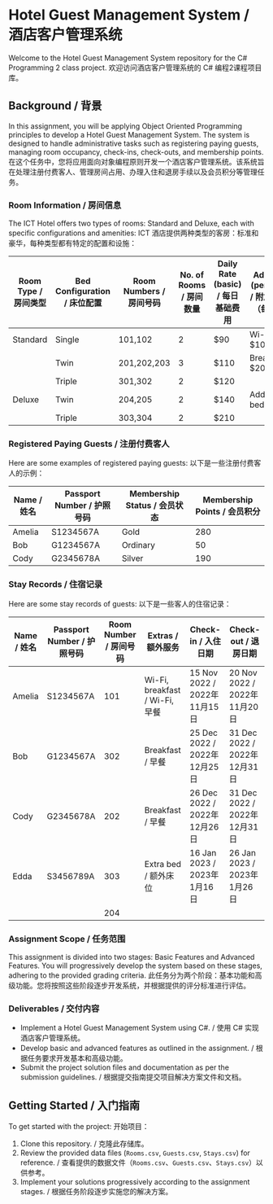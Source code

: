 # Hotel Guest Management System / 酒店客户管理系统

Welcome to the Hotel Guest Management System repository for the C# Programming 2 class project.
欢迎访问酒店客户管理系统的 C# 编程2课程项目库。

## Background / 背景

In this assignment, you will be applying Object Oriented Programming principles to develop a Hotel Guest Management System. The system is designed to handle administrative tasks such as registering paying guests, managing room occupancy, check-ins, check-outs, and membership points.
在这个任务中，您将应用面向对象编程原则开发一个酒店客户管理系统。该系统旨在处理注册付费客人、管理房间占用、办理入住和退房手续以及会员积分等管理任务。

### Room Information / 房间信息

The ICT Hotel offers two types of rooms: Standard and Deluxe, each with specific configurations and amenities:
ICT 酒店提供两种类型的客房：标准和豪华，每种类型都有特定的配置和设施：

| Room Type / 房间类型 | Bed Configuration / 床位配置 | Room Numbers / 房间号码 | No. of Rooms / 房间数量 | Daily Rate (basic) / 每日基础费用 | Add-on (per day) / 附加费用（每天）        |
|---------------------|-----------------------------|------------------------|------------------------|--------------------------------|---------------------------------------|
| Standard            | Single                      | 101,102                | 2                      | $90                            | Wi-Fi: $10                         |
|                     | Twin                        | 201,202,203            | 3                      | $110                           | Breakfast: $20/room                |
|                     | Triple                      | 301,302                | 2                      | $120                           |                                    |
| Deluxe              | Twin                        | 204,205                | 2                      | $140                           | Additional bed: $25                |
|                     | Triple                      | 303,304                | 2                      | $210                           |                                    |

### Registered Paying Guests / 注册付费客人

Here are some examples of registered paying guests:
以下是一些注册付费客人的示例：

| Name / 姓名   | Passport Number / 护照号码 | Membership Status / 会员状态 | Membership Points / 会员积分 |
|--------------|---------------------------|-----------------------------|-----------------------------|
| Amelia       | S1234567A                 | Gold                        | 280                         |
| Bob          | G1234567A                 | Ordinary                    | 50                          |
| Cody         | G2345678A                 | Silver                      | 190                         |

### Stay Records / 住宿记录

Here are some stay records of guests:
以下是一些客人的住宿记录：

| Name / 姓名   | Passport Number / 护照号码 | Room Number / 房间号码 | Extras / 额外服务         | Check-in / 入住日期   | Check-out / 退房日期  |
|--------------|---------------------------|------------------------|---------------------------|-----------------------|-----------------------|
| Amelia       | S1234567A                 | 101                    | Wi-Fi, breakfast / Wi-Fi, 早餐 | 15 Nov 2022 / 2022年11月15日| 20 Nov 2022 / 2022年11月20日|
| Bob          | G1234567A                 | 302                    | Breakfast / 早餐          | 25 Dec 2022 / 2022年12月25日| 31 Dec 2022 / 2022年12月31日|
| Cody         | G2345678A                 | 202                    | Breakfast / 早餐          | 26 Dec 2022 / 2022年12月26日| 31 Dec 2022 / 2022年12月31日|
| Edda         | S3456789A                 | 303                    | Extra bed / 额外床位       | 16 Jan 2023 / 2023年1月16日 | 26 Jan 2023 / 2023年1月26日 |
|              |                           | 204                    |                         |                       |                       |

### Assignment Scope / 任务范围

This assignment is divided into two stages: Basic Features and Advanced Features. You will progressively develop the system based on these stages, adhering to the provided grading criteria.
此任务分为两个阶段：基本功能和高级功能。您将按照这些阶段逐步开发系统，并根据提供的评分标准进行评估。

### Deliverables / 交付内容

- Implement a Hotel Guest Management System using C#. / 使用 C# 实现酒店客户管理系统。
- Develop basic and advanced features as outlined in the assignment. / 根据任务要求开发基本和高级功能。
- Submit the project solution files and documentation as per the submission guidelines. / 根据提交指南提交项目解决方案文件和文档。

## Getting Started / 入门指南

To get started with the project:
开始项目：

1. Clone this repository. / 克隆此存储库。
2. Review the provided data files (`Rooms.csv`, `Guests.csv`, `Stays.csv`) for reference. / 查看提供的数据文件（`Rooms.csv`、`Guests.csv`、`Stays.csv`）以供参考。
3. Implement your solutions progressively according to the assignment stages. / 根据任务阶段逐步实施您的解决方案。
